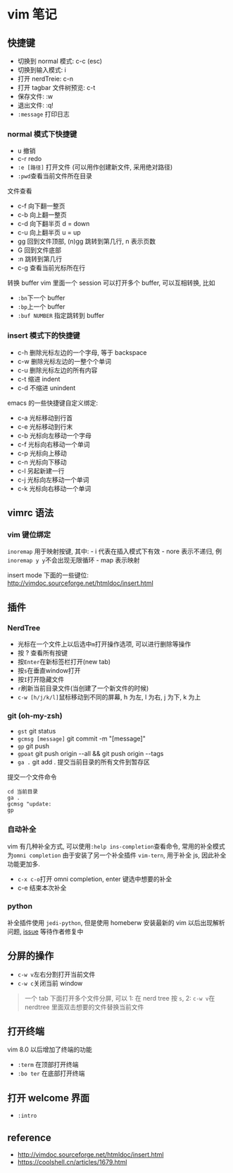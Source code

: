 # vim 笔记

## 快捷键

- 切换到 normal 模式: c-c (esc)
- 切换到输入模式: i
- 打开 nerdTreie: c-n
- 打开 tagbar 文件树预览: c-t
- 保存文件: :w
- 退出文件: :q!
- `:message` 打印日志

### normal 模式下快捷键

- u 撤销
- c-r redo
- `:e [路径]` 打开文件 (可以用作创建新文件, 采用绝对路径)
- `:pwd`查看当前文件所在目录

文件查看
- c-f 向下翻一整页
- c-b 向上翻一整页
- c-d 向下翻半页 d = down
- c-u 向上翻半页 u = up
- gg 回到文件顶部, (n)gg 跳转到第几行, n 表示页数
- G 回到文件底部
- :n 跳转到第几行
- c-g 查看当前光标所在行

转换 buffer
vim 里面一个 session 可以打开多个 buffer, 可以互相转换, 比如
- `:bn`下一个 buffer
- `:bp`上一个 buffer
- `:buf NUMBER` 指定跳转到 buffer

### insert 模式下的快捷键

- c-h 删除光标左边的一个字母, 等于 backspace
- c-w 删除光标左边的一整个个单词
- c-u 删除光标左边的所有内容
- c-t 缩进 indent
- c-d 不缩进 unindent

emacs 的一些快捷键自定义绑定:
- c-a 光标移动到行首
- c-e 光标移动到行末
- c-b 光标向左移动一个字母
- c-f 光标向右移动一个单词
- c-p 光标向上移动
- c-n 光标向下移动
- c-l 另起新建一行
- c-j 光标向左移动一个单词
- c-k 光标向右移动一个单词


## vimrc 语法

### vim 键位绑定

`inoremap` 用于映射按键, 其中:
	- i 代表在插入模式下有效
	- nore 表示不递归, 例`inoremap y y`不会出现无限循环
	- map 表示映射

insert mode 下面的一些键位: http://vimdoc.sourceforge.net/htmldoc/insert.html


## 插件

### NerdTree

- 光标在一个文件上以后选中`m`打开操作选项, 可以进行删除等操作
- 按 ? 查看所有按键
- 按`Enter`在新标签栏打开(new tab)
- 按`s`在垂直window打开
- 按`I`打开隐藏文件
- `r`刷新当前目录文件(当创建了一个新文件的时候)
- `c-w [h/j/k/l]`鼠标移动到不同的屏幕, h 为左, l 为右, j 为下, k 为上

### git (oh-my-zsh)

- `gst` git status
- `gcmsg [message]` git commit -m "[message]"
- `gp` git push
- `gpoat` git push origin --all && git push origin --tags
- `ga .` git add . 提交当前目录的所有文件到暂存区

提交一个文件命令
```git
cd 当前目录
ga .
gcmsg "update:
gp
```

### 自动补全
vim 有几种补全方式, 可以使用`:help ins-completion`查看命令, 常用的补全模式为`omni completion`
由于安装了另一个补全插件 `vim-tern`, 用于补全 js, 因此补全功能更加多.

- `c-x c-o`打开 omni completion, enter 键选中想要的补全
- c-e 结束本次补全

### python

补全插件使用 `jedi-python`, 但是使用 homeberw 安装最新的 vim 以后出现解析问题, [issue](https://github.com/davidhalter/jedi-vim/issues/894)
等待作者修复中


## 分屏的操作

- `c-w v`左右分割打开当前文件
- `c-w c`关闭当前 window

> 一个 tab 下面打开多个文件分屏, 可以 1: 在 nerd tree 按 `s`, 2: `c-w v`在 nerdtree 里面双击想要的文件替换当前文件

## 打开终端
vim 8.0 以后增加了终端的功能

- `:term` 在顶部打开终端
- `:bo ter` 在底部打开终端

## 打开 welcome 界面

- `:intro`

## reference
- http://vimdoc.sourceforge.net/htmldoc/insert.html
- https://coolshell.cn/articles/1679.html
